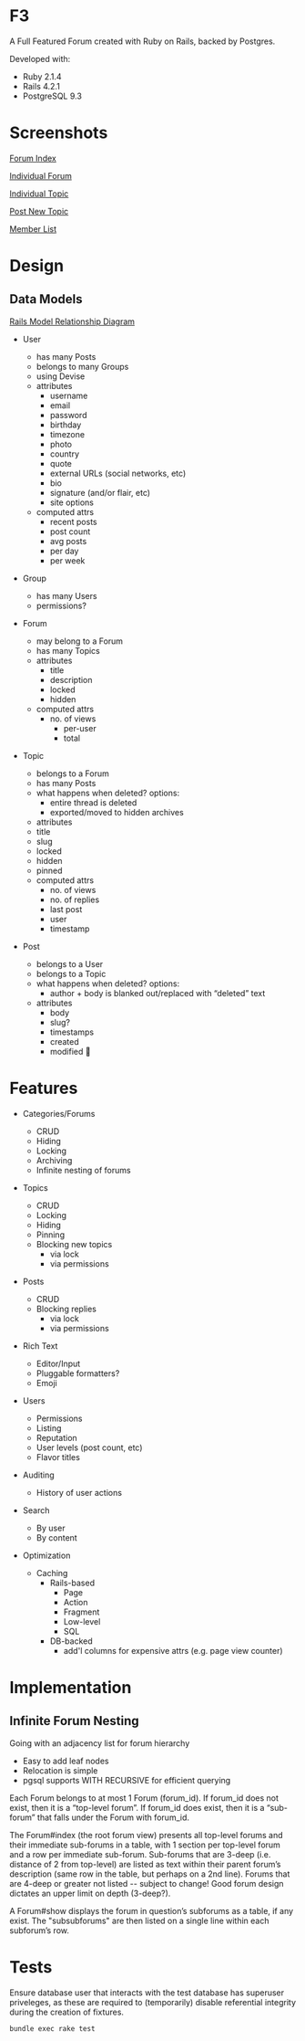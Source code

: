 F3
===

A Full Featured Forum created with Ruby on Rails, backed by Postgres.

Developed with:

* Ruby 2.1.4
* Rails 4.2.1
* PostgreSQL 9.3

Screenshots
===========

[Forum Index](http://i.imgur.com/5SNXbEg.png)

[Individual Forum](http://i.imgur.com/CUBIoKL.png)

[Individual Topic](http://i.imgur.com/LHEAK7L.png)

[Post New Topic](http://i.imgur.com/Ghdk0P9.png)

[Member List](http://i.imgur.com/wKgiaAF.png)

Design
======

Data Models
-----------

[Rails Model Relationship Diagram](http://i.imgur.com/psisxZL.png)

* User
    - has many Posts
    - belongs to many Groups
    - using Devise
    - attributes
        - username
        - email
        - password
        - birthday
        - timezone
        - photo
        - country
        - quote
        - external URLs (social networks, etc)
        - bio
        - signature (and/or flair, etc)
        - site options
    - computed attrs
        - recent posts
        - post count
        - avg posts
        - per day
        - per week

* Group
    - has many Users
    - permissions?

* Forum
    - may belong to a Forum
    - has many Topics
    - attributes
        - title
        - description
        - locked
        - hidden
    - computed attrs
        - no. of views
            - per-user
            - total

* Topic
    - belongs to a Forum
    - has many Posts
    - what happens when deleted? options:
        - entire thread is deleted
        - exported/moved to hidden archives
    - attributes
    - title
    - slug
    - locked
    - hidden
    - pinned
    - computed attrs
        - no. of views
        - no. of replies
        - last post
        - user
        - timestamp

* Post
    - belongs to a User
    - belongs to a Topic
    - what happens when deleted? options:
        - author + body is blanked out/replaced with “deleted” text
    - attributes
        - body
        - slug?
        - timestamps
        - created
        - modified


Features
========

* Categories/Forums
    - CRUD
    - Hiding
    - Locking
    - Archiving
    - Infinite nesting of forums

* Topics
    - CRUD
    - Locking
    - Hiding
    - Pinning
    - Blocking new topics
        - via lock
        - via permissions

* Posts
    - CRUD
    - Blocking replies
        - via lock
        - via permissions

* Rich Text
    - Editor/Input
    - Pluggable formatters?
    - Emoji

* Users
    - Permissions
    - Listing
    - Reputation
    - User levels (post count, etc)
    - Flavor titles

* Auditing
    - History of user actions

* Search
    - By user
    - By content

* Optimization
    - Caching
        - Rails-based
            - Page
            - Action
            - Fragment
            - Low-level
            - SQL
        - DB-backed
            - add'l columns for expensive attrs (e.g. page view counter)

Implementation
==============

Infinite Forum Nesting
----------------------

Going with an adjacency list for forum hierarchy

* Easy to add leaf nodes
* Relocation is simple
* pgsql supports WITH RECURSIVE for efficient querying

Each Forum belongs to at most 1 Forum (forum_id).
If forum_id does not exist, then it is a “top-level forum”.
If forum_id does exist, then it is a “sub-forum” that falls under the Forum with forum_id.

The Forum#index (the root forum view) presents all top-level forums and their immediate sub-forums in a table, with 1 section per top-level forum and a row per immediate sub-forum.
Sub-forums that are 3-deep (i.e. distance of 2 from top-level) are listed as text within their parent forum’s description (same row in the table, but perhaps on a 2nd line).
Forums that are 4-deep or greater not listed -- subject to change! Good forum design dictates an upper limit on depth (3-deep?).

A Forum#show displays the forum in question’s subforums as a table, if any exist.
The "subsubforums" are then listed on a single line within each subforum’s row.


Tests
=====

Ensure database user that interacts with the test database has superuser priveleges, as these
are required to (temporarily) disable referential integrity during the creation of fixtures.

`bundle exec rake test`
